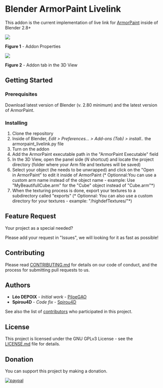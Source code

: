 # Blender ArmorPaint Livelink

This addon is the current implementation of live link for [ArmorPaint](armorpaint.org) inside of Blender 2.8+

![](addon_properties.png)  

**Figure 1** - Addon Properties  

![](UI.png)  

**Figure 2** - Addon tab in the 3D View  

## Getting Started

### Prerequisites

Download latest version of Blender (v. 2.80 minimum) and the latest version of ArmorPaint.

### Installing

1. Clone the repository  
2. Inside of Blender, *Edit > Preferences... > Add-ons (Tab) > install..* the armorpaint_livelink.py file  
3. Turn on the addon  
4. Add the ArmorPaint executable path in the "ArmorPaint Executable" field  
5. In the 3D View, open the panel side (*N* shortcut) and locate the project directory  (folder where your Arm file and textures will be saved)  
6. Select your object  (he needs to be unwrapped) and click on the "Open in ArmorPaint" to edit it inside of ArmorPaint  (* Optionnal:You can use a custom arm name instead of the object name - example: Use "MyBeautifullCube.arm" for the "Cube" object instead of "Cube.arm"*)  
7. When the texturing process is done, export your textures to a subdirectory called "exports" (* Optionnal: You can also use a custom directory for your textures - example: "/highdefTextures/"*)

## Feature Request

Your project as a special needed?

Please add your request in "Issues", we will looking for it as fast as possible!

## Contributing

Please read [CONTRIBUTING.md](https://gist.github.com/PurpleBooth/b24679402957c63ec426) for details on our code of conduct, and the process for submitting pull requests to us.

## Authors

* **Léo DEPOIX** - *Initial work* - [PiloeGAO](https://github.com/PiloeGAO)
* **Spirou4D** - *Code fix* - [Spirou4D](https://github.com/Spirou4D)

See also the list of [contributors](https://github.com/PiloeGAO/Blender-ArmorPaintLiveLink/graphs/contributors) who participated in this project.

## License

This project is licensed under the GNU GPLv3 License - see the [LICENSE.md](LICENSE.md) file for details.

## Donation

You can support this project by making a donation.

[![paypal](https://www.paypalobjects.com/en_US/i/btn/btn_donate_SM.gif)](https://www.paypal.com/cgi-bin/webscr?cmd=_s-xclick&hosted_button_id=VXD77HL4GZNP6)

